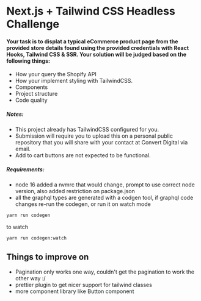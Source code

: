 # Next.js + Tailwind CSS Headless Challenge

#### Your task is to displat a typical eCommerce product page from the provided store details found using the provided credentials with React Hooks, Tailwind CSS & SSR. Your solution will be judged based on the following things:

- How your query the Shopify API
- How your implement styling with TailwindCSS.
- Components
- Project structure
- Code quality

##### Notes:

- This project already has TailwindCSS configured for you.
- Submission will require you to upload this on a personal public repository that you will share with your contact at Convert Digital via email.
- Add to cart buttons are not expected to be functional.

##### Requirements:

- node 16 added a nvmrc that would change, prompt to use correct node version, also added restriction on package.json
- all the graphql types are generated with a codgen tool, if graphql code changes re-run the codegen, or run it on watch mode

```sh
yarn run codegen
```

to watch

```sh
yarn run codegen:watch
```

## Things to improve on

- Pagination only works one way, couldn't get the pagination to work the other way :/
- prettier plugin to get nicer support for tailwind classes
- more component library like Button component
